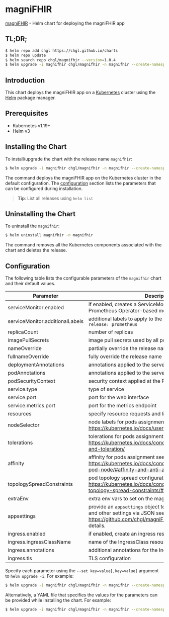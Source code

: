 # magniFHIR

[magniFHIR](https://github.com/chgl/magniFHIR) - Helm chart for deploying the magniFHIR app

## TL;DR;

```bash
$ helm repo add chgl https://chgl.github.io/charts
$ helm repo update
$ helm search repo chgl/magnifhir --version=1.0.4
$ helm upgrade -i magnifhir chgl/magnifhir -n magnifhir --create-namespace --version=1.0.4
```

## Introduction

This chart deploys the magniFHIR app on a [Kubernetes](http://kubernetes.io) cluster using the [Helm](https://helm.sh) package manager.

## Prerequisites

- Kubernetes v1.19+
- Helm v3

## Installing the Chart

To install/upgrade the chart with the release name `magnifhir`:

```bash
$ helm upgrade -i magnifhir chgl/magnifhir -n magnifhir --create-namespace --version=1.0.4
```

The command deploys the magniFHIR app on the Kubernetes cluster in the default configuration. The [configuration](#configuration) section lists the parameters that can be configured during installation.

> **Tip**: List all releases using `helm list`

## Uninstalling the Chart

To uninstall the `magnifhir`:

```bash
$ helm uninstall magnifhir -n magnifhir
```

The command removes all the Kubernetes components associated with the chart and deletes the release.

## Configuration

The following table lists the configurable parameters of the `magnifhir` chart and their default values.

| Parameter                       | Description                                                                                                                                                   | Default                |
| ------------------------------- | ------------------------------------------------------------------------------------------------------------------------------------------------------------- | ---------------------- |
| serviceMonitor.enabled          | if enabled, creates a ServiceMonitor instance for Prometheus Operator-based monitoring                                                                        | <code>false</code>     |
| serviceMonitor.additionalLabels | additional labels to apply to the ServiceMonitor object, e.g. `release: prometheus`                                                                           | <code>{}</code>        |
| replicaCount                    | number of replicas                                                                                                                                            | <code>1</code>         |
| imagePullSecrets                | image pull secrets used by all pods                                                                                                                           | <code>[]</code>        |
| nameOverride                    | partially override the release name                                                                                                                           | <code>""</code>        |
| fullnameOverride                | fully override the release name                                                                                                                               | <code>""</code>        |
| deploymentAnnotations           | annotations applied to the server deployment                                                                                                                  | <code>{}</code>        |
| podAnnotations                  | annotations applied to the server pod                                                                                                                         | <code>{}</code>        |
| podSecurityContext              | security context applied at the Pod level                                                                                                                     | <code>{}</code>        |
| service.type                    | type of service                                                                                                                                               | <code>ClusterIP</code> |
| service.port                    | port for the web interface                                                                                                                                    | <code>8080</code>      |
| service.metrics.port            | port for the metrics endpoint                                                                                                                                 | <code>8081</code>      |
| resources                       | specify resource requests and limits                                                                                                                          | <code>{}</code>        |
| nodeSelector                    | node labels for pods assignment see: <https://kubernetes.io/docs/user-guide/node-selection/>                                                                  | <code>{}</code>        |
| tolerations                     | tolerations for pods assignment see: <https://kubernetes.io/docs/concepts/configuration/taint-and-toleration/>                                                | <code>[]</code>        |
| affinity                        | affinity for pods assignment see: <https://kubernetes.io/docs/concepts/configuration/assign-pod-node/#affinity-and-anti-affinity>                             | <code>{}</code>        |
| topologySpreadConstraints       | pod topology spread configuration see: <https://kubernetes.io/docs/concepts/workloads/pods/pod-topology-spread-constraints/#api>                              | <code>[]</code>        |
| extraEnv                        | extra env vars to set on the magnifhir container                                                                                                              | <code>[]</code>        |
| appsettings                     | provide an `appsettings` object to configure the `FhirServers` and other settings via JSON see <https://github.com/chgl/magniFHIR#configuration> for details. | <code>""</code>        |
| ingress.enabled                 | if enabled, create an ingress resource to access the web ui                                                                                                   | <code>false</code>     |
| ingress.ingressClassName        | name of the IngressClass resource to use for this ingress                                                                                                     | <code>""</code>        |
| ingress.annotations             | additional annotations for the Ingress resource                                                                                                               | <code>{}</code>        |
| ingress.tls                     | TLS configuration                                                                                                                                             | <code>[]</code>        |

Specify each parameter using the `--set key=value[,key=value]` argument to `helm upgrade -i`. For example:

```bash
$ helm upgrade -i magnifhir chgl/magnifhir -n magnifhir --create-namespace --version=1.0.4 --set replicaCount=1
```

Alternatively, a YAML file that specifies the values for the parameters can be provided while
installing the chart. For example:

```bash
$ helm upgrade -i magnifhir chgl/magnifhir -n magnifhir --create-namespace --version=1.0.4 --values values.yaml
```
